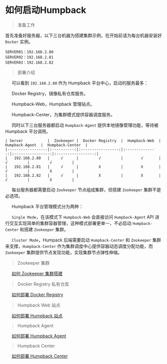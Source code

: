 # 如何启动Humpback

> 准备工作   

首先准备好服务器，以下三台机器为搭建集群示例，在开始前请为每台机器安装好 `Docker` 实例。   

```
SERVER01：192.168.2.80 
SERVER02：192.168.2.81
SERVER03：192.168.2.82 
```

> 部署介绍

&ensp;&ensp;&ensp;可以看到 `192.168.2.80` 作为 Humpback 平台中心，启动的服务最多：   

&ensp;&ensp;&ensp;Docker Registry，镜像私有仓库服务。    

&ensp;&ensp;&ensp;Humpback-Web，Humpback 管理站点。      

&ensp;&ensp;&ensp;Humpback-Center，为集群模式提供容器调度服务。   

&ensp;&ensp;&ensp;同时以下三台服务器都启动 `Humpback-Agent` 提供本地镜像管理功能，等待被 Humpback 平台调用。   

```
| Server           |  Zookeeper |  Docker Registry  |  Humpback-Web  |  Humpback-Agent  |  Humpback-Center  |
|------------------|:----------:|:-----------------:|:--------------:|:----------------:|:-----------------:|
|   192.168.2.80   |     √      |         √         |        √       |        √         |         √         |
|   192.168.2.81   |     √      |         X         |        X       |        √         |         X         |
|   192.168.2.82   |     √      |         X         |        X       |        √         |         X         |
```

&ensp;&ensp;&ensp;每台服务器都需要启动 `Zookeeper` 节点组成集群，但搭建 `Zookeeper` 集群不是必选项。   
  
&ensp;&ensp;&ensp;Humpback 平台管理模式分为两种：   

&ensp;&ensp;&ensp;`Single Mode`，在该模式下 `Humpback-Web` 会直接访问 `Humpback-Agent` API 进行交互实现简单的集群容器管理，这种模式部署更单一，不必启动 `Humpback-Center` 和搭建 `Zookeeper` 集群。   

&ensp;&ensp;&ensp;`Cluster Mode`，Humpack 后端需要启动 `Humpback-Center` 和 `Zookeeper` 集群来支撑，`Humpback-Center` 作为集群调度中心提供容器动态调度分配功能，而 `Zookeeper` 集群提供节点发现功能，实现集群节点弹性伸缩。

> Zookeeper 集群

&ensp;&ensp;&ensp;[如何 Zookeeper 集群搭建](zh-cn/run-zookeeper.md) 

> Docker Registry 私有仓库

&ensp;&ensp;&ensp;[如何部署 Docker Registry](zh-cn/run-registry.md)

> Humpback Web 站点

&ensp;&ensp;&ensp;[如何部署 Humpback 站点](zh-cn/run-humpback-web.md)

> Humpback Agent

&ensp;&ensp;&ensp;[如何部署 Humpback Agent](zh-cn/run-humpback-agent.md)

> Humpback Center

&ensp;&ensp;&ensp;[如何部署 Humpback Center](zh-cn/run-humpback-center.md)









 